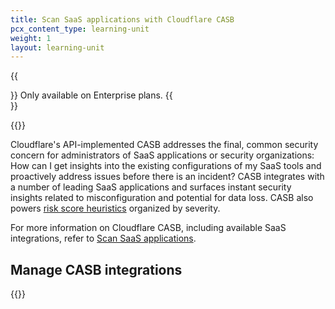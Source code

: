 ```yaml
---
title: Scan SaaS applications with Cloudflare CASB
pcx_content_type: learning-unit
weight: 1
layout: learning-unit
---
```


{{<Aside type="note">}}
Only available on Enterprise plans.
{{</Aside>}}

{{<glossary-definition term_id="Cloudflare CASB">}}

Cloudflare's API-implemented CASB addresses the final, common security concern for administrators of SaaS applications or security organizations: How can I get insights into the existing configurations of my SaaS tools and proactively address issues before there is an incident? CASB integrates with a number of leading SaaS applications and surfaces instant security insights related to misconfiguration and potential for data loss. CASB also powers [risk score heuristics](/cloudflare-one/insights/risk-score/) organized by severity.

For more information on Cloudflare CASB, including available SaaS integrations, refer to [Scan SaaS applications](/cloudflare-one/applications/scan-apps/).

## Manage CASB integrations

{{<render file="casb/_manage-integrations.md" productFolder="cloudflare-one">}}
